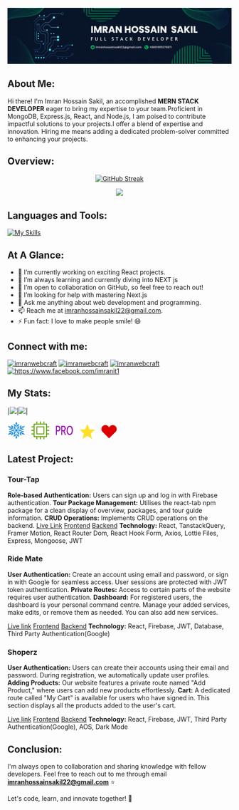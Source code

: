 ![Banner](https://raw.githubusercontent.com/imranwebcraft/imranwebcraft/main/Image/imran2.png)

## About Me:
Hi there! I'm Imran Hossain Sakil, an accomplished **MERN STACK DEVELOPER** eager to bring my expertise to your team.Proficient in MongoDB, Express.js, React, and Node.js, I am poised to contribute impactful solutions to your projects.I offer a blend of expertise and innovation. Hiring me means adding a dedicated problem-solver committed to enhancing your projects.
## Overview:
<div align="center">

[![GitHub Streak](https://github-readme-streak-stats.herokuapp.com?user=imranwebcraft&theme=github-dark&card_width=500)](https://git.io/streak-stats)

![](http://github-profile-summary-cards.vercel.app/api/cards/profile-details?username=imranwebcraft&theme=github_dark)
</div>

## Languages and Tools:
[![My Skills](https://skillicons.dev/icons?i=react,js,html,css,bootstrap,tailwind,figma,xd,firebase,git,github,materialui,mongodb,nodejs,vite,vscode,powershell,postman)](https://skillicons.dev)

## At A Glance:
  - 🔭 I’m currently working on exciting React projects.<br>
  - 🌱 I’m always learning and currently diving into NEXT js<br>
  - 👯 I’m open to collaboration on GitHub, so feel free to reach out!<br>
  - 🤔 I’m looking for help with mastering Next.js<br>
  - 💬 Ask me anything about web development and programming.<br>
  - 📫 Reach me at imranhossainsakil22@gmail.com.<br>
  - ⚡ Fun fact: I love to make people smile! 😄

## Connect with me:

<p align="left">
<a href="mailto:imranhossainsakil22@gmail.com"><img  src="https://upload.wikimedia.org/wikipedia/commons/7/7e/Gmail_icon_%282020%29.svg" alt="imranwebcraft" height="30" width="30"/></a>
<a href="https://twitter.com/imranwebcraft" target="blank"><img  src="https://raw.githubusercontent.com/rahuldkjain/github-profile-readme-generator/master/src/images/icons/Social/twitter.svg" alt="imranwebcraft" height="30" width="40" /></a>
<a href="https://linkedin.com/in/imranwebcraft" target="blank"><img  src="https://raw.githubusercontent.com/rahuldkjain/github-profile-readme-generator/master/src/images/icons/Social/linked-in-alt.svg" alt="imranwebcraft" height="30" width="30" /></a>
<a href="https://www.facebook.com/imranit1" target="blank"><img  src="https://raw.githubusercontent.com/rahuldkjain/github-profile-readme-generator/master/src/images/icons/Social/facebook.svg" alt="https://www.facebook.com/imranit1" height="25" width="30" /></a>
</p>

## My Stats:
<div align="left">

|![](http://github-profile-summary-cards.vercel.app/api/cards/stats?username=imranwebcraft&theme=github_dark)|![](http://github-profile-summary-cards.vercel.app/api/cards/productive-time?username=imranwebcraft&theme=github_dark&utcOffset=8)|
</div>

<p align="left">
<a href='https://archiveprogram.github.com/'><img src='https://raw.githubusercontent.com/acervenky/animated-github-badges/master/assets/acbadge.gif' width='40' height='40'></a> <a href='https://docs.github.com/en/developers'><img src='https://raw.githubusercontent.com/acervenky/animated-github-badges/master/assets/devbadge.gif' width='40' height='40'></a> <a href='https://github.com/pricing'><img src='https://raw.githubusercontent.com/acervenky/animated-github-badges/master/assets/pro.gif' width='40' height='40'></a> <a href='https://stars.github.com/'><img src='https://raw.githubusercontent.com/acervenky/animated-github-badges/master/assets/starbadge.gif' width='35' height='35'></a> <a href='https://docs.github.com/en/github/supporting-the-open-source-community-with-github-sponsors'><img src='https://raw.githubusercontent.com/acervenky/animated-github-badges/master/assets/sponsorbadge.gif' width='35' height='35'></a> </p>

## Latest Project:

### Tour-Tap

**Role-based Authentication:** Users can sign up and log in with Firebase authentication.
**Tour Package Management:** Utilises the react-tab npm package for a clean display of overview, packages, and tour guide information.
**CRUD Operations:** Implements CRUD operations on the backend.
[Live Link](https://tour-tap.web.app) 
[Frontend](https://github.com/imranwebcraft/tour-tap-client) 
[Backend](https://github.com/imranwebcraft/tour-tap-server) 
**Technology:** React, TanstackQuery, Framer Motion, React Router Dom, React Hook Form, Axios, Lottie Files, Express, Mongoose, JWT
### Ride Mate

**User Authentication:** Create an account using email and password, or sign in with Google for seamless access. User sessions are protected with JWT token authentication.
**Private Routes:** Access to certain parts of the website requires user authentication.
**Dashboard:** For registered users, the dashboard is your personal command centre. Manage your added services, make edits, or remove them as needed. You can also add new services.

[Live link](https://pawsgo-7d6e0.web.app)
[Frontend](https://github.com/imranwebcraft/RideMate-Client)
[Backend](https://github.com/imranwebcraft/RideMate-Server)
**Technology:** React, Firebase, JWT, Database, Third Party Authentication(Google)


### Shoperz

**User Authentication:** Users can create their accounts using their email and password. During registration, we automatically update user profiles.
**Adding Products:** Our website features a private route named "Add Product," where users can add new products effortlessly.
**Cart:** A dedicated route called "My Cart" is available for users who have signed in. This section displays all the products added to the user's cart.

[Live link](https://shoperz-3e0d8.web.app)
[Frontend](https://github.com/imranwebcraft/Shoperz-Client)
[Backend](https://github.com/imranwebcraft/Shoperz-Server)
**Technology:** React, Firebase, JWT, Third Party Authentication(Google), AOS, Dark Mode


## Conclusion:
I'm always open to collaboration and sharing knowledge with fellow developers. Feel free to reach out to me through email **imranhossainsakil22@gmail.com** :star:

Let's code, learn, and innovate together! 🚀